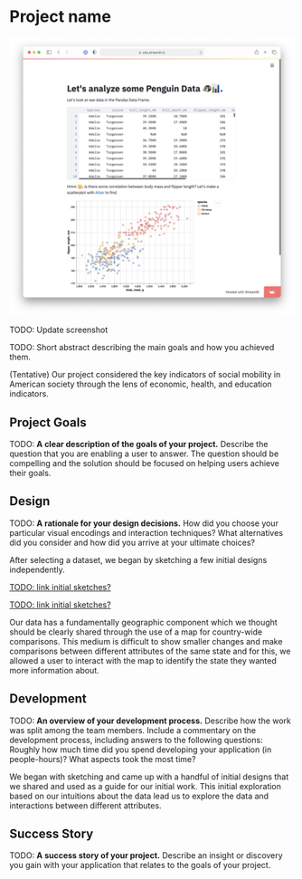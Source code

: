 # Project name

![A screenshot of your application. Could be a GIF.](screenshot.png)

TODO: Update screenshot

TODO: Short abstract describing the main goals and how you achieved them.

(Tentative) Our project considered the key indicators of social mobility in American society through the lens of
economic, health, and education indicators.

## Project Goals

TODO: **A clear description of the goals of your project.** Describe the question that you are enabling a user to answer. The question should be compelling and the solution should be focused on helping users achieve their goals. 

## Design

TODO: **A rationale for your design decisions.** How did you choose your particular visual encodings and interaction techniques? What alternatives did you consider and how did you arrive at your ultimate choices?

After selecting a dataset, we began by sketching a few initial designs independently.

[TODO: link initial sketches?](link_placeholder)

[TODO: link initial sketches?](link_placeholder)

Our data has a fundamentally geographic component which we thought should be clearly shared through the use of a map for
country-wide comparisons. This medium is difficult to show smaller changes and make comparisons between different
attributes of the same state and for this, we allowed a user to interact with the map to identify the state they wanted
more information about.

## Development

TODO: **An overview of your development process.** Describe how the work was split among the team members. Include a commentary on the development process, including answers to the following questions: Roughly how much time did you spend developing your application (in people-hours)? What aspects took the most time?

We began with sketching and came up with a handful of initial designs that we shared and used as a guide for our initial
work.  This initial exploration based on our intuitions about the data lead us to explore the data and interactions
between different attributes.

## Success Story

TODO:  **A success story of your project.** Describe an insight or discovery you gain with your application that relates to the goals of your project.
